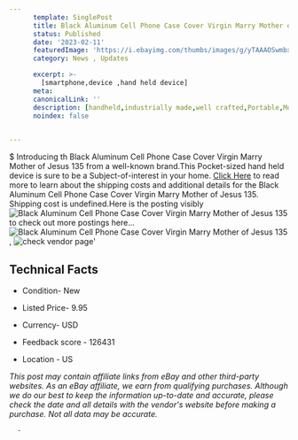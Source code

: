 ```yaml
---
      template: SinglePost
      title: Black Aluminum Cell Phone Case Cover Virgin Marry Mother of Jesus 135
      status: Published
      date: '2023-02-11'
      featuredImage: 'https://i.ebayimg.com/thumbs/images/g/yTAAAOSwmbxj5yHh/s-l225.jpg'
      category: News , Updates

      excerpt: >-
        [smartphone,device ,hand held device]
      meta:
      canonicalLink: ''
      description: [handheld,industrially made,well crafted,Portable,Mobile,Compact,Convenient,Lightweight,Maneuverable,Man-portable,Miniature,Carriable,Hand-held,Light,Holdable,Transportable,Mobile device,Pocket-sized,On-the-go,Wireless,Cordless,Compact size,Convenient size, smartphone,device ,hand held device]
      noindex: false
      

---
```

$
      Introducing th Black Aluminum Cell Phone Case Cover Virgin Marry Mother of Jesus 135 from a well-known brand.This Pocket-sized hand held device is sure to be a Subject-of-interest in your home. [Click Here](https://www.ebay.com/itm/134445982746?hash=item1f4d9ae41a%3Ag%3AyTAAAOSwmbxj5yHh&mkevt=1&mkcid=1&mkrid=711-53200-19255-0&campid=%253CePNCampaignId%253E&customid=%253CreferenceId%253E&toolid=10049) to read more to learn about the shipping costs and additional details for the Black Aluminum Cell Phone Case Cover Virgin Marry Mother of Jesus 135. Shipping cost is undefined.Here is the posting visibly ![Black Aluminum Cell Phone Case Cover Virgin Marry Mother of Jesus 135](https://i.ebayimg.com/thumbs/images/g/yTAAAOSwmbxj5yHh/s-l225.jpg) to check out more postings here... ![Black Aluminum Cell Phone Case Cover Virgin Marry Mother of Jesus 135](https://i.ebayimg.com/images/g/yTAAAOSwmbxj5yHh/s-l960.jpg), ![check vendor page](https://origin-galleryplus.ebayimg.com/ws/web/134445982746_2_0_1/225x225.jpg,https://origin-galleryplus.ebayimg.com/ws/web/134445982746_3_0_1/225x225.jpg,https://origin-galleryplus.ebayimg.com/ws/web/134445982746_4_0_1/225x225.jpg,https://origin-galleryplus.ebayimg.com/ws/web/134445982746_5_0_1/225x225.jpg,https://origin-galleryplus.ebayimg.com/ws/web/134445982746_6_0_1/225x225.jpg,https://origin-galleryplus.ebayimg.com/ws/web/134445982746_7_0_1/225x225.jpg)'

      

 ## Technical Facts 



     
      

 - Condition- New 


      

 - Listed Price- 9.95 


      

 - Currency- USD 


      

 - Feedback score - 126431 


      

 - Location - US 


      
      

 *_This post may contain affiliate links from eBay and other third-party websites. As an eBay affiliate, we earn from qualifying purchases. Although we do our best to keep the information up-to-date and accurate, please check the date and all details with the vendor's website before making a purchase. Not all data may be accurate._*




      -
